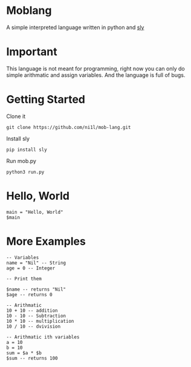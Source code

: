 # Moblang
A simple interpreted language written in python and [sly](https://sly.readthedocs.io/en/latest/sly.html)

# Important 
This language is not meant for programming, right now you can only do simple arithmatic and assign variables. And the language is full of bugs.

# Getting Started

Clone it 
```git
git clone https://github.com/ni1l/mob-lang.git
```

Install sly
```shell
pip install sly
```

Run mob.py
```shell
python3 run.py 
```

# Hello, World

```
main = "Hello, World"
$main
```

# More Examples
```
-- Variables
name = "Nil" -- String
age = 0 -- Integer

-- Print them 

$name -- returns "Nil" 
$age -- returns 0 

-- Arithmatic
10 + 10 -- addition
10 - 10 -- Subtraction
10 * 10 -- multiplication
10 / 10 -- dvivision 

-- Arithmatic ith variables
a = 10
b = 10
sum = $a * $b 
$sum -- returns 100
```

